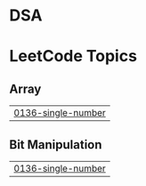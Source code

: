 # DSA
<!---LeetCode Topics Start-->
# LeetCode Topics
## Array
|  |
| ------- |
| [0136-single-number](https://github.com/saurrabhyadav/DSA/tree/master/0136-single-number) |
## Bit Manipulation
|  |
| ------- |
| [0136-single-number](https://github.com/saurrabhyadav/DSA/tree/master/0136-single-number) |
<!---LeetCode Topics End-->